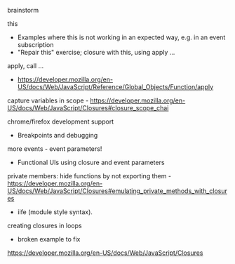 brainstorm

this
- Examples where this is not working in an expected way, e.g. in an event subscription
- "Repair this" exercise; closure with this, using apply ...

apply, call ... 
- https://developer.mozilla.org/en-US/docs/Web/JavaScript/Reference/Global_Objects/Function/apply

capture variables in scope - https://developer.mozilla.org/en-US/docs/Web/JavaScript/Closures#closure_scope_chai

chrome/firefox development support
- Breakpoints and debugging

more events - event parameters!
- Functional UIs using closure and event parameters

private members: hide functions by not exporting them - https://developer.mozilla.org/en-US/docs/Web/JavaScript/Closures#emulating_private_methods_with_closures
- iife (module style syntax).

creating closures in loops
- broken example to fix


https://developer.mozilla.org/en-US/docs/Web/JavaScript/Closures
